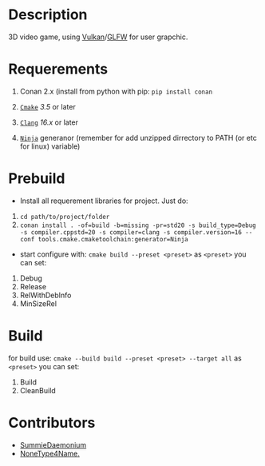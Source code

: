 # Description

3D video game, using [Vulkan](https://www.vulkan.org/)/[GLFW](https://www.glfw.org/) for user grapchic.

# Requerements

1. Conan 2.x (install from python with pip: `pip install conan`

2. [`Cmake`](https://cmake.org/download/) *3.5* or later

3. [`Clang`](https://releases.llvm.org/download.html) *16.x* or later

4. [`Ninja`](https://github.com/ninja-build/ninja/releases/latest) generanor (remember for add unzipped dirrectory to PATH (or etc for linux) variable)

# Prebuild

- Install all requerement libraries for project. Just do:

1. `cd path/to/project/folder`
2. `conan install . -of=build -b=missing -pr=std20 -s build_type=Debug -s compiler.cppstd=20 -s compiler=clang -s compiler.version=16 --conf tools.cmake.cmaketoolchain:generator=Ninja`

- start configure with: `cmake build --preset <preset>`
 as `<preset>` you can set:

1. Debug
2. Release
3. RelWithDebInfo
4. MinSizeRel

# Build

 for build use: `cmake --build build --preset <preset> --target all`
 as `<preset>` you can set:

1. Build
2. CleanBuild

# Contributors

- [SummieDaemonium](https://github.com/summiedaemonium)
- [NoneType4Name.](https://github.com/NoneType4Name)
